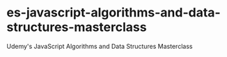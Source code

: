 # es-javascript-algorithms-and-data-structures-masterclass
Udemy's JavaScript Algorithms and Data Structures Masterclass
